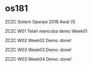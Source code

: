 # os181

ZCZC Sistem Operasi 2018 Awal (1)

ZCZC W01 Telah mencoba demo Week01

ZCZC W02 Week02 Demo: done!

ZCZC W03 Week03 Demo: done!

ZCZC W03 Week04 Demo: done!
